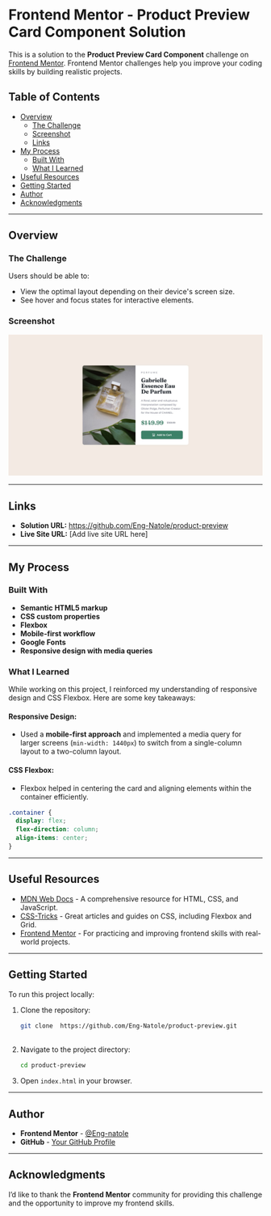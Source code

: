 # Frontend Mentor - Product Preview Card Component Solution

This is a solution to the **Product Preview Card Component** challenge on [Frontend Mentor](https://www.frontendmentor.io). Frontend Mentor challenges help you improve your coding skills by building realistic projects.

## Table of Contents

- [Overview](#overview)
  - [The Challenge](#the-challenge)
  - [Screenshot](#screenshot)
  - [Links](#links)
- [My Process](#my-process)
  - [Built With](#built-with)
  - [What I Learned](#what-i-learned)
- [Useful Resources](#useful-resources)
- [Getting Started](#getting-started)
- [Author](#author)
- [Acknowledgments](#acknowledgments)

---

## Overview

### The Challenge

Users should be able to:

- View the optimal layout depending on their device's screen size.
- See hover and focus states for interactive elements.

### Screenshot

![Product Preview Screenshot](./images/desktop-screenshot.jpg)

---

## Links

- **Solution URL:** https://github.com/Eng-Natole/product-preview
- **Live Site URL:** [Add live site URL here]

---

## My Process

### Built With

- **Semantic HTML5 markup**
- **CSS custom properties**
- **Flexbox**
- **Mobile-first workflow**
- **Google Fonts**
- **Responsive design with media queries**

### What I Learned

While working on this project, I reinforced my understanding of responsive design and CSS Flexbox. Here are some key takeaways:

#### Responsive Design:

- Used a **mobile-first approach** and implemented a media query for larger screens (`min-width: 1440px`) to switch from a single-column layout to a two-column layout.

#### CSS Flexbox:

- Flexbox helped in centering the card and aligning elements within the container efficiently.

```css
.container {
  display: flex;
  flex-direction: column;
  align-items: center;
}
```

---

## Useful Resources

- [MDN Web Docs](https://developer.mozilla.org/en-US/) - A comprehensive resource for HTML, CSS, and JavaScript.
- [CSS-Tricks](https://css-tricks.com/) - Great articles and guides on CSS, including Flexbox and Grid.
- [Frontend Mentor](https://www.frontendmentor.io/) - For practicing and improving frontend skills with real-world projects.

---

## Getting Started

To run this project locally:

1. Clone the repository:
   ```bash
   git clone  https://github.com/Eng-Natole/product-preview.git
  
   ```
2. Navigate to the project directory:
   ```bash
   cd product-preview
   ```
3. Open `index.html` in your browser.

---

## Author

- **Frontend Mentor** - [@Eng-natole](https://www.frontendmentor.io/profile/Eng-natole)
- **GitHub** - [Your GitHub Profile](https://github.com/your-github-username)

---

## Acknowledgments

I’d like to thank the **Frontend Mentor** community for providing this challenge and the opportunity to improve my frontend skills.
